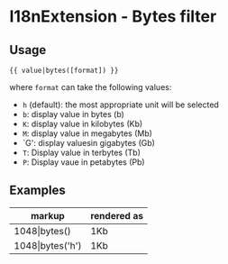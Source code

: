 I18nExtension - Bytes filter
============================

Usage
-----

```
{{ value|bytes([format]) }}
```

where `format` can take the following values:

* `h` (default): the most appropriate unit will be selected
* `b`: display value in bytes (b)
* `K`: display value in kilobytes (Kb)
* `M`: display value in megabytes (Mb)
* `G': display valuesin gigabytes (Gb)
* `T`: Display value in terbytes (Tb)
* `P`: Display vaue in petabytes (Pb)

Examples
--------

markup  |  rendered as
------  |  -----------
1048\|bytes()  | 1Kb
1048\|bytes('h')  | 1Kb
